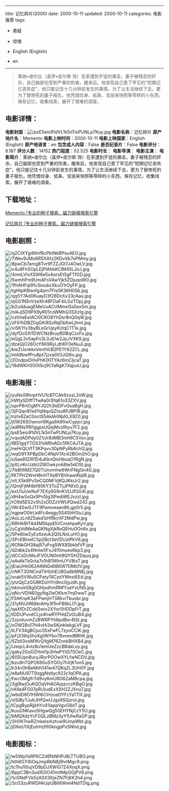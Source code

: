 
---
title: 记忆碎片(2000)
date: 2000-10-11
updated: 2000-10-11
categories: 电影推荐
tags:
- 悬疑
- 惊悚

- English (English)
- en
---


> 莱纳•谢尔比（盖伊•皮尔斯 饰）在家遭到歹徒的袭击，妻子被残忍的奸杀，自己脑部也受到严重的伤害。醒来后，他发现自己患了罕见的“短期记忆丧失症”，他只能记住十几分钟前发生的事情，为了让生活继续下去，更为了替惨死的妻子报仇，他凭借纹身、纸条、宝丽来快照等零碎的小东西，保存记忆，收集线索，展开了艰难的调查。

## **电影详情**：

**电影封面**：<img src="https://image.tmdb.org/t/p/w200/psE5eio91dVL1k5nTwPUNLp7Kuy.jpg" alt="/psE5eio91dVL1k5nTwPUNLp7Kuy.jpg" title="/psE5eio91dVL1k5nTwPUNLp7Kuy.jpg">
**电影名称**：记忆碎片
**原产地片名**：Memento
**电影上映时间**：2000-10-11
**电影上映国家**：English (English)
**原产地语言**：en
**包含成人内容**：False
**是否纪录片**：False
**电影评分**：8.187
**评分人数**：14152
**热门程度**：52.525
**电影时长**：
**电影导演**：
**电影主演**：
**电影简介**：莱纳•谢尔比（盖伊•皮尔斯 饰）在家遭到歹徒的袭击，妻子被残忍的奸杀，自己脑部也受到严重的伤害。醒来后，他发现自己患了罕见的“短期记忆丧失症”，他只能记住十几分钟前发生的事情，为了让生活继续下去，更为了替惨死的妻子报仇，他凭借纹身、纸条、宝丽来快照等零碎的小东西，保存记忆，收集线索，展开了艰难的调查。

## **下载地址**：
[Memento |专业的种子搜索、磁力链接搜索引擎](https://movie.amd794.com:2083/?search=Memento&ordering=&mode=match_phrase&page_size=10&page=1)

[记忆碎片 |专业的种子搜索、磁力链接搜索引擎](https://movie.amd794.com:2083/?search=%E8%AE%B0%E5%BF%86%E7%A2%8E%E7%89%87&ordering=&mode=match_phrase&page_size=10&page=1)
 

## **电影剧照**：
<img src="https://image.tmdb.org/t/p/original/q2CtXYjp9IlnfBcPktNkBPsuAEO.jpg" alt="/q2CtXYjp9IlnfBcPktNkBPsuAEO.jpg" title="/q2CtXYjp9IlnfBcPktNkBPsuAEO.jpg"><img src="https://image.tmdb.org/t/p/original/7Wev9JMo6R5XAfz2KDvXb7oPMmy.jpg" alt="/7Wev9JMo6R5XAfz2KDvXb7oPMmy.jpg" title="/7Wev9JMo6R5XAfz2KDvXb7oPMmy.jpg"><img src="https://image.tmdb.org/t/p/original/8pwCb7amg8Tvr9FZZJGt7J4OwLV.jpg" alt="/8pwCb7amg8Tvr9FZZJGt7J4OwLV.jpg" title="/8pwCb7amg8Tvr9FZZJGt7J4OwLV.jpg"><img src="https://image.tmdb.org/t/p/original/v4u9FnSOpLEjPIAhbKClM45LJoJ.jpg" alt="/v4u9FnSOpLEjPIAhbKClM45LJoJ.jpg" title="/v4u9FnSOpLEjPIAhbKClM45LJoJ.jpg"><img src="https://image.tmdb.org/t/p/original/4nmLVlxXSW6e5xAorsEt5gFTfOD.jpg" alt="/4nmLVlxXSW6e5xAorsEt5gFTfOD.jpg" title="/4nmLVlxXSW6e5xAorsEt5gFTfOD.jpg"><img src="https://image.tmdb.org/t/p/original/5wmhPm9UmAFsVAwYjk5ZDjuqoW0.jpg" alt="/5wmhPm9UmAFsVAwYjk5ZDjuqoW0.jpg" title="/5wmhPm9UmAFsVAwYjk5ZDjuqoW0.jpg"><img src="https://image.tmdb.org/t/p/original/1fhAHFql91cSioubcXkuO1rOyFP.jpg" alt="/1fhAHFql91cSioubcXkuO1rOyFP.jpg" title="/1fhAHFql91cSioubcXkuO1rOyFP.jpg"><img src="https://image.tmdb.org/t/p/original/tgHtpKBIsnfg4pm7FIs0K36H05b.jpg" alt="/tgHtpKBIsnfg4pm7FIs0K36H05b.jpg" title="/tgHtpKBIsnfg4pm7FIs0K36H05b.jpg"><img src="https://image.tmdb.org/t/p/original/qq5Y7Ad0KuayD3f28DcXx33cAau.jpg" alt="/qq5Y7Ad0KuayD3f28DcXx33cAau.jpg" title="/qq5Y7Ad0KuayD3f28DcXx33cAau.jpg"><img src="https://image.tmdb.org/t/p/original/qGG1N5nVzeXh46FDaF4iLGzTOpj.jpg" alt="/qGG1N5nVzeXh46FDaF4iLGzTOpj.jpg" title="/qGG1N5nVzeXh46FDaF4iLGzTOpj.jpg"><img src="https://image.tmdb.org/t/p/original/b2udduagEMeUuACUMmxlSs5exSm.jpg" alt="/b2udduagEMeUuACUMmxlSs5exSm.jpg" title="/b2udduagEMeUuACUMmxlSs5exSm.jpg"><img src="https://image.tmdb.org/t/p/original/nIAJjSD9PX9yR01coWMhQ3SXzIg.jpg" alt="/nIAJjSD9PX9yR01coWMhQ3SXzIg.jpg" title="/nIAJjSD9PX9yR01coWMhQ3SXzIg.jpg"><img src="https://image.tmdb.org/t/p/original/vzhheEeIACi0CKO8YhDsr8nQ0qW.jpg" alt="/vzhheEeIACi0CKO8YhDsr8nQ0qW.jpg" title="/vzhheEeIACi0CKO8YhDsr8nQ0qW.jpg"><img src="https://image.tmdb.org/t/p/original/zF61hDBZGgGKi8SzRqDbXwLjhml.jpg" alt="/zF61hDBZGgGKi8SzRqDbXwLjhml.jpg" title="/zF61hDBZGgGKi8SzRqDbXwLjhml.jpg"><img src="https://image.tmdb.org/t/p/original/viSKYIv3byBLeGrUpyKzIqC1T1e.jpg" alt="/viSKYIv3byBLeGrUpyKzIqC1T1e.jpg" title="/viSKYIv3byBLeGrUpyKzIqC1T1e.jpg"><img src="https://image.tmdb.org/t/p/original/dyfDoSXI1DWCNzBruyBDBqCzxFu.jpg" alt="/dyfDoSXI1DWCNzBruyBDBqCzxFu.jpg" title="/dyfDoSXI1DWCNzBruyBDBqCzxFu.jpg"><img src="https://image.tmdb.org/t/p/original/eQgL2o5apFn3L0JIj1w2JpJVXK9.jpg" alt="/eQgL2o5apFn3L0JIj1w2JpJVXK9.jpg" title="/eQgL2o5apFn3L0JIj1w2JpJVXK9.jpg"><img src="https://image.tmdb.org/t/p/original/dzaQjO26OcY6K9RyLdhKF0eNuJi.jpg" alt="/dzaQjO26OcY6K9RyLdhKF0eNuJi.jpg" title="/dzaQjO26OcY6K9RyLdhKF0eNuJi.jpg"><img src="https://image.tmdb.org/t/p/original/kieZUsnkknVentVcB2PE1Y62ZCL.jpg" alt="/kieZUsnkknVentVcB2PE1Y62ZCL.jpg" title="/kieZUsnkknVentVcB2PE1Y62ZCL.jpg"><img src="https://image.tmdb.org/t/p/original/ntA9bwfPru8pt7jzxa0Il3JiQ6o.jpg" alt="/ntA9bwfPru8pt7jzxa0Il3JiQ6o.jpg" title="/ntA9bwfPru8pt7jzxa0Il3JiQ6o.jpg"><img src="https://image.tmdb.org/t/p/original/2OndpsDHvPhKIXITYAz6mCljcaT.jpg" alt="/2OndpsDHvPhKIXITYAz6mCljcaT.jpg" title="/2OndpsDHvPhKIXITYAz6mCljcaT.jpg"><img src="https://image.tmdb.org/t/p/original/18dWKH35Ot5cj9CfaRgK7XqjudJ.jpg" alt="/18dWKH35Ot5cj9CfaRgK7XqjudJ.jpg" title="/18dWKH35Ot5cj9CfaRgK7XqjudJ.jpg">

## **电影海报**：
<img src="https://image.tmdb.org/t/p/original/yuNs09hvpHVU1cBTCAk9zxsL2oW.jpg" alt="/yuNs09hvpHVU1cBTCAk9zxsL2oW.jpg" title="/yuNs09hvpHVU1cBTCAk9zxsL2oW.jpg"><img src="https://image.tmdb.org/t/p/original/nWtySDlffTfwAa0rSfq61o33ZXV.jpg" alt="/nWtySDlffTfwAa0rSfq61o33ZXV.jpg" title="/nWtySDlffTfwAa0rSfq61o33ZXV.jpg"><img src="https://image.tmdb.org/t/p/original/uprP8rtOgMYJQ2h3ldDFvGsaBgH.jpg" alt="/uprP8rtOgMYJQ2h3ldDFvGsaBgH.jpg" title="/uprP8rtOgMYJQ2h3ldDFvGsaBgH.jpg"><img src="https://image.tmdb.org/t/p/original/3jFQqn81xdYqNquQZtsu8PJBPiB.jpg" alt="/3jFQqn81xdYqNquQZtsu8PJBPiB.jpg" title="/3jFQqn81xdYqNquQZtsu8PJBPiB.jpg"><img src="https://image.tmdb.org/t/p/original/nzlv62aC0octS5AklAiWpXLX9Z0.jpg" alt="/nzlv62aC0octS5AklAiWpXLX9Z0.jpg" title="/nzlv62aC0octS5AklAiWpXLX9Z0.jpg"><img src="https://image.tmdb.org/t/p/original/j0W26SOwnorl6Kga9A90wCypjcr.jpg" alt="/j0W26SOwnorl6Kga9A90wCypjcr.jpg" title="/j0W26SOwnorl6Kga9A90wCypjcr.jpg"><img src="https://image.tmdb.org/t/p/original/adRNs1fR1ggpsUQejMvzRiyu7F2.jpg" alt="/adRNs1fR1ggpsUQejMvzRiyu7F2.jpg" title="/adRNs1fR1ggpsUQejMvzRiyu7F2.jpg"><img src="https://image.tmdb.org/t/p/original/psE5eio91dVL1k5nTwPUNLp7Kuy.jpg" alt="/psE5eio91dVL1k5nTwPUNLp7Kuy.jpg" title="/psE5eio91dVL1k5nTwPUNLp7Kuy.jpg"><img src="https://image.tmdb.org/t/p/original/vqxdADPdy0ZVJr8dMB3mh6C5Vsv.jpg" alt="/vqxdADPdy0ZVJr8dMB3mh6C5Vsv.jpg" title="/vqxdADPdy0ZVJr8dMB3mh6C5Vsv.jpg"><img src="https://image.tmdb.org/t/p/original/tBS1gqYTGS31sM9vAGc5fKCAJTA.jpg" alt="/tBS1gqYTGS31sM9vAGc5fKCAJTA.jpg" title="/tBS1gqYTGS31sM9vAGc5fKCAJTA.jpg"><img src="https://image.tmdb.org/t/p/original/neHrQLVfT3KPqvv30pNPyRb6chQ.jpg" alt="/neHrQLVfT3KPqvv30pNPyRb6chQ.jpg" title="/neHrQLVfT3KPqvv30pNPyRb6chQ.jpg"><img src="https://image.tmdb.org/t/p/original/wqG9YXPBpDbC4NpV1Xc42BOm2hO.jpg" alt="/wqG9YXPBpDbC4NpV1Xc42BOm2hO.jpg" title="/wqG9YXPBpDbC4NpV1Xc42BOm2hO.jpg"><img src="https://image.tmdb.org/t/p/original/uSae85DR1D4uKknQIsHbuqO1RgN.jpg" alt="/uSae85DR1D4uKknQIsHbuqO1RgN.jpg" title="/uSae85DR1D4uKknQIsHbuqO1RgN.jpg"><img src="https://image.tmdb.org/t/p/original/pXLnKcUzbUZI8OwkznA8te5dOSt.jpg" alt="/pXLnKcUzbUZI8OwkznA8te5dOSt.jpg" title="/pXLnKcUzbUZI8OwkznA8te5dOSt.jpg"><img src="https://image.tmdb.org/t/p/original/7leBWM27Q0TUnvmhw6WnFNgGn4G.jpg" alt="/7leBWM27Q0TUnvmhw6WnFNgGn4G.jpg" title="/7leBWM27Q0TUnvmhw6WnFNgGn4G.jpg"><img src="https://image.tmdb.org/t/p/original/fKTPH2WvH8nHTXeBYBVhawtRqtR.jpg" alt="/fKTPH2WvH8nHTXeBYBVhawtRqtR.jpg" title="/fKTPH2WvH8nHTXeBYBVhawtRqtR.jpg"><img src="https://image.tmdb.org/t/p/original/xILX5k6PvSeCQ0NFVjKQJKkiJr2.jpg" alt="/xILX5k6PvSeCQ0NFVjKQJKkiJr2.jpg" title="/xILX5k6PvSeCQ0NFVjKQJKkiJr2.jpg"><img src="https://image.tmdb.org/t/p/original/iQmjFjtM4bf85KY3ToZTjJPNfx0.jpg" alt="/iQmjFjtM4bf85KY3ToZTjJPNfx0.jpg" title="/iQmjFjtM4bf85KY3ToZTjJPNfx0.jpg"><img src="https://image.tmdb.org/t/p/original/exU1uUwNuF7EXy6G9nKVUJfGG4l.jpg" alt="/exU1uUwNuF7EXy6G9nKVUJfGG4l.jpg" title="/exU1uUwNuF7EXy6G9nKVUJfGG4l.jpg"><img src="https://image.tmdb.org/t/p/original/dH4wSoQx5Pn5Ig3lPediWEJvzzl.jpg" alt="/dH4wSoQx5Pn5Ig3lPediWEJvzzl.jpg" title="/dH4wSoQx5Pn5Ig3lPediWEJvzzl.jpg"><img src="https://image.tmdb.org/t/p/original/rO9d5ES2v5h2xDDZzVWUfQwdZ42.jpg" alt="/rO9d5ES2v5h2xDDZzVWUfQwdZ42.jpg" title="/rO9d5ES2v5h2xDDZzVWUfQwdZ42.jpg"><img src="https://image.tmdb.org/t/p/original/iWr4SwGJTF9Pamoeaan8tLgp0r5.jpg" alt="/iWr4SwGJTF9Pamoeaan8tLgp0r5.jpg" title="/iWr4SwGJTF9Pamoeaan8tLgp0r5.jpg"><img src="https://image.tmdb.org/t/p/original/ogpwO0trLk4Fc4eqgy5S4ShH3oJ.jpg" alt="/ogpwO0trLk4Fc4eqgy5S4ShH3oJ.jpg" title="/ogpwO0trLk4Fc4eqgy5S4ShH3oJ.jpg"><img src="https://image.tmdb.org/t/p/original/AoLzLn8Z5akd1zHfBcrIiF2MdPw.jpg" alt="/AoLzLn8Z5akd1zHfBcrIiF2MdPw.jpg" title="/AoLzLn8Z5akd1zHfBcrIiF2MdPw.jpg"><img src="https://image.tmdb.org/t/p/original/6BHA8tT4d4M5bpj45VCmehpaKyV.jpg" alt="/6BHA8tT4d4M5bpj45VCmehpaKyV.jpg" title="/6BHA8tT4d4M5bpj45VCmehpaKyV.jpg"><img src="https://image.tmdb.org/t/p/original/uCgVdMeAaGKNgXjkRoQEHuOOn6x.jpg" alt="/uCgVdMeAaGKNgXjkRoQEHuOOn6x.jpg" title="/uCgVdMeAaGKNgXjkRoQEHuOOn6x.jpg"><img src="https://image.tmdb.org/t/p/original/5Pe6iiwZyExtIzeuk2Q5LNxLuHO.jpg" alt="/5Pe6iiwZyExtIzeuk2Q5LNxLuHO.jpg" title="/5Pe6iiwZyExtIzeuk2Q5LNxLuHO.jpg"><img src="https://image.tmdb.org/t/p/original/3PcEBIneICSp2Bct3eVDUztPkV6.jpg" alt="/3PcEBIneICSp2Bct3eVDUztPkV6.jpg" title="/3PcEBIneICSp2Bct3eVDUztPkV6.jpg"><img src="https://image.tmdb.org/t/p/original/6ONkGH38ajR7uFvg5WX8SbkbfVP.jpg" alt="/6ONkGH38ajR7uFvg5WX8SbkbfVP.jpg" title="/6ONkGH38ajR7uFvg5WX8SbkbfVP.jpg"><img src="https://image.tmdb.org/t/p/original/d2dbk2s4Nnlw5FxJ4f0mues6kp3.jpg" alt="/d2dbk2s4Nnlw5FxJ4f0mues6kp3.jpg" title="/d2dbk2s4Nnlw5FxJ4f0mues6kp3.jpg"><img src="https://image.tmdb.org/t/p/original/dCCsDcMeJFVOUN0mt9QYGHZDquq.jpg" alt="/dCCsDcMeJFVOUN0mt9QYGHZDquq.jpg" title="/dCCsDcMeJFVOUN0mt9QYGHZDquq.jpg"><img src="https://image.tmdb.org/t/p/original/oAvAkTk0cta7o1hB1WlmUYV8txT.jpg" alt="/oAvAkTk0cta7o1hB1WlmUYV8txT.jpg" title="/oAvAkTk0cta7o1hB1WlmUYV8txT.jpg"><img src="https://image.tmdb.org/t/p/original/jEiaUHh062AlNNDdIIB6W7DMb1V.jpg" alt="/jEiaUHh062AlNNDdIIB6W7DMb1V.jpg" title="/jEiaUHh062AlNNDdIIB6W7DMb1V.jpg"><img src="https://image.tmdb.org/t/p/original/cNKT3GNCndTIHlzhEU8Ga6kMNEj.jpg" alt="/cNKT3GNCndTIHlzhEU8Ga6kMNEj.jpg" title="/cNKT3GNCndTIHlzhEU8Ga6kMNEj.jpg"><img src="https://image.tmdb.org/t/p/original/orak5VWu5CPaty1XCzdYWnxtEEd.jpg" alt="/orak5VWu5CPaty1XCzdYWnxtEEd.jpg" title="/orak5VWu5CPaty1XCzdYWnxtEEd.jpg"><img src="https://image.tmdb.org/t/p/original/ytzQijCzGG8KDzHYri9nc0jyJdh.jpg" alt="/ytzQijCzGG8KDzHYri9nc0jyJdh.jpg" title="/ytzQijCzGG8KDzHYri9nc0jyJdh.jpg"><img src="https://image.tmdb.org/t/p/original/nkmokS8g0GHjxdhmRNfYueYvUN5.jpg" alt="/nkmokS8g0GHjxdhmRNfYueYvUN5.jpg" title="/nkmokS8g0GHjxdhmRNfYueYvUN5.jpg"><img src="https://image.tmdb.org/t/p/original/qNcrVDN60gyNg2IeOKkm7mj0wwT.jpg" alt="/qNcrVDN60gyNg2IeOKkm7mj0wwT.jpg" title="/qNcrVDN60gyNg2IeOKkm7mj0wwT.jpg"><img src="https://image.tmdb.org/t/p/original/f3AKnpK3aFPwnjHTSRkviTkuobr.jpg" alt="/f3AKnpK3aFPwnjHTSRkviTkuobr.jpg" title="/f3AKnpK3aFPwnjHTSRkviTkuobr.jpg"><img src="https://image.tmdb.org/t/p/original/31yNVJl968krAHy3f5nFB6kLl7i.jpg" alt="/31yNVJl968krAHy3f5nFB6kLl7i.jpg" title="/31yNVJl968krAHy3f5nFB6kLl7i.jpg"><img src="https://image.tmdb.org/t/p/original/qaXfDrZCdd3wix2XYor5HDDpFrT.jpg" alt="/qaXfDrZCdd3wix2XYor5HDDpFrT.jpg" title="/qaXfDrZCdd3wix2XYor5HDDpFrT.jpg"><img src="https://image.tmdb.org/t/p/original/tDDUPuvdCLjx4hwRYPHdZxt2uB4.jpg" alt="/tDDUPuvdCLjx4hwRYPHdZxt2uB4.jpg" title="/tDDUPuvdCLjx4hwRYPHdZxt2uB4.jpg"><img src="https://image.tmdb.org/t/p/original/2zjoduvmZzBWRPYti8pdBxr4tSt.jpg" alt="/2zjoduvmZzBWRPYti8pdBxr4tSt.jpg" title="/2zjoduvmZzBWRPYti8pdBxr4tSt.jpg"><img src="https://image.tmdb.org/t/p/original/xOW28o17H4vHi3wSKjnkIebgLVF.jpg" alt="/xOW28o17H4vHi3wSKjnkIebgLVF.jpg" title="/xOW28o17H4vHi3wSKjnkIebgLVF.jpg"><img src="https://image.tmdb.org/t/p/original/tLFV34gBCjuc55xFwFL7zyoCClK.jpg" alt="/tLFV34gBCjuc55xFwFL7zyoCClK.jpg" title="/tLFV34gBCjuc55xFwFL7zyoCClK.jpg"><img src="https://image.tmdb.org/t/p/original/pFj339q3hoXg0NYbo7BvnmdBRhK.jpg" alt="/pFj339q3hoXg0NYbo7BvnmdBRhK.jpg" title="/pFj339q3hoXg0NYbo7BvnmdBRhK.jpg"><img src="https://image.tmdb.org/t/p/original/5ZbII3voM1KrQYgM76ZnnkBHXB4.jpg" alt="/5ZbII3voM1KrQYgM76ZnnkBHXB4.jpg" title="/5ZbII3voM1KrQYgM76ZnnkBHXB4.jpg"><img src="https://image.tmdb.org/t/p/original/iJeqcL4vlz8u1emUeZzcBBdaLoy.jpg" alt="/iJeqcL4vlz8u1emUeZzcBBdaLoy.jpg" title="/iJeqcL4vlz8u1emUeZzcBBdaLoy.jpg"><img src="https://image.tmdb.org/t/p/original/gaky2GoDZHmt1p3HwPYiiS7SOeC.jpg" alt="/gaky2GoDZHmt1p3HwPYiiS7SOeC.jpg" title="/gaky2GoDZHmt1p3HwPYiiS7SOeC.jpg"><img src="https://image.tmdb.org/t/p/original/60SUpn8uryJRorPOOwXYLfwNCDV.jpg" alt="/60SUpn8uryJRorPOOwXYLfwNCDV.jpg" title="/60SUpn8uryJRorPOOwXYLfwNCDV.jpg"><img src="https://image.tmdb.org/t/p/original/bzu9nTQPO690uSYOOy7hXjK1vn5.jpg" alt="/bzu9nTQPO690uSYOOy7hXjK1vn5.jpg" title="/bzu9nTQPO690uSYOOy7hXjK1vn5.jpg"><img src="https://image.tmdb.org/t/p/original/k34v0hBeMdVl41w47QKqZL3UH0Y.jpg" alt="/k34v0hBeMdVl41w47QKqZL3UH0Y.jpg" title="/k34v0hBeMdVl41w47QKqZL3UH0Y.jpg"><img src="https://image.tmdb.org/t/p/original/e8aNU97T9zggNstlyc922c1qOPA.jpg" alt="/e8aNU97T9zggNstlyc922c1qOPA.jpg" title="/e8aNU97T9zggNstlyc922c1qOPA.jpg"><img src="https://image.tmdb.org/t/p/original/fwcOMglfrTd9vy6mURG6ZaM8cpa.jpg" alt="/fwcOMglfrTd9vy6mURG6ZaM8cpa.jpg" title="/fwcOMglfrTd9vy6mURG6ZaM8cpa.jpg"><img src="https://image.tmdb.org/t/p/original/3gI8wjOuKQOqVHAOAjqzcczKBgO.jpg" alt="/3gI8wjOuKQOqVHAOAjqzcczKBgO.jpg" title="/3gI8wjOuKQOqVHAOAjqzcczKBgO.jpg"><img src="https://image.tmdb.org/t/p/original/rA9a4FG07pRUIudExXXH2ZJXnu7.jpg" alt="/rA9a4FG07pRUIudExXXH2ZJXnu7.jpg" title="/rA9a4FG07pRUIudExXXH2ZJXnu7.jpg"><img src="https://image.tmdb.org/t/p/original/wbdD8D1HWl6CiHzoeDYFcYaT7lX.jpg" alt="/wbdD8D1HWl6CiHzoeDYFcYaT7lX.jpg" title="/wbdD8D1HWl6CiHzoeDYFcYaT7lX.jpg"><img src="https://image.tmdb.org/t/p/original/xISiByTJutiJHfQwUJgs9SQzroI.jpg" alt="/xISiByTJutiJHfQwUJgs9SQzroI.jpg" title="/xISiByTJutiJHfQwUJgs9SQzroI.jpg"><img src="https://image.tmdb.org/t/p/original/lCpgBypRjjkhYv41iappVgvG8dT.jpg" alt="/lCpgBypRjjkhYv41iappVgvG8dT.jpg" title="/lCpgBypRjjkhYv41iappVgvG8dT.jpg"><img src="https://image.tmdb.org/t/p/original/kuuGNKavo5HgwQg50EHYNjCcY5U.jpg" alt="/kuuGNKavo5HgwQg50EHYNjCcY5U.jpg" title="/kuuGNKavo5HgwQg50EHYNjCcY5U.jpg"><img src="https://image.tmdb.org/t/p/original/bMQXdzYcFGQLzBMz3yYfUlwRaGP.jpg" alt="/bMQXdzYcFGQLzBMz3yYfUlwRaGP.jpg" title="/bMQXdzYcFGQLzBMz3yYfUlwRaGP.jpg"><img src="https://image.tmdb.org/t/p/original/2HiW7rwRZmkelsrkztvw9UmpWbt.jpg" alt="/2HiW7rwRZmkelsrkztvw9UmpWbt.jpg" title="/2HiW7rwRZmkelsrkztvw9UmpWbt.jpg"><img src="https://image.tmdb.org/t/p/original/jD6eU1XjEuhHztfIGkngpPxSNhd.jpg" alt="/jD6eU1XjEuhHztfIGkngpPxSNhd.jpg" title="/jD6eU1XjEuhHztfIGkngpPxSNhd.jpg">

## **电影图标**：
<img src="https://image.tmdb.org/t/p/original/w5Wpi1sRP6CZd6fbNHPJ8LTTU8O.png" alt="/w5Wpi1sRP6CZd6fbNHPJ8LTTU8O.png" title="/w5Wpi1sRP6CZd6fbNHPJ8LTTU8O.png"><img src="https://image.tmdb.org/t/p/original/hlh8G7r8iOqJmpRbN8j9IvtMgc9.png" alt="/hlh8G7r8iOqJmpRbN8j9IvtMgc9.png" title="/hlh8G7r8iOqJmpRbN8j9IvtMgc9.png"><img src="https://image.tmdb.org/t/p/original/tc1hu1l0ujVD9pDJXWiG7Z4XoqX.png" alt="/tc1hu1l0ujVD9pDJXWiG7Z4XoqX.png" title="/tc1hu1l0ujVD9pDJXWiG7Z4XoqX.png"><img src="https://image.tmdb.org/t/p/original/8ppC3Bn3udXOiO41mItMpGGjPV6.png" alt="/8ppC3Bn3udXOiO41mItMpGGjPV6.png" title="/8ppC3Bn3udXOiO41mItMpGGjPV6.png"><img src="https://image.tmdb.org/t/p/original/1cGNdFVk5zASX3XjeZN7FjKK2h4.png" alt="/1cGNdFVk5zASX3XjeZN7FjKK2h4.png" title="/1cGNdFVk5zASX3XjeZN7FjKK2h4.png"><img src="https://image.tmdb.org/t/p/original/3cG3zuRWDHkUpUB66Wwl4NdTDtg.png" alt="/3cG3zuRWDHkUpUB66Wwl4NdTDtg.png" title="/3cG3zuRWDHkUpUB66Wwl4NdTDtg.png">
